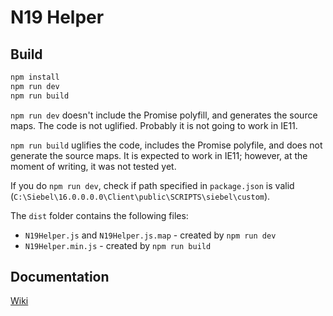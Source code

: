 # N19 Helper

## Build
```bash
npm install
npm run dev
npm run build
```

`npm run dev` doesn't include the Promise polyfill, and generates the source maps. The code is not uglified. Probably it is not going to work in IE11.

`npm run build` uglifies the code, includes the Promise polyfile, and does not generate the source maps. It is expected to work in IE11; however, at the moment of writing, it was not tested yet.

If you do `npm run dev`, check if path specified in `package.json` is valid (`C:\Siebel\16.0.0.0.0\Client\public\SCRIPTS\siebel\custom`).

The `dist` folder contains the following files:
* `N19Helper.js` and `N19Helper.js.map` - created by `npm run dev`
* `N19Helper.min.js` - created by `npm run build` 

## Documentation
[Wiki](../wikis/home)
